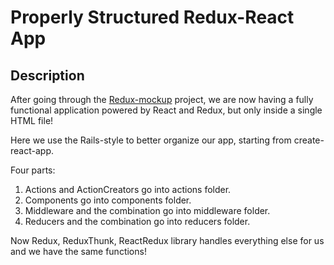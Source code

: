 # Properly Structured Redux-React App

## Description

After going through the [Redux-mockup](https://github.com/wangtjwork/Redux-mockup) project, we are now having a fully functional application powered by React and Redux, but only inside a single HTML file!

Here we use the Rails-style to better organize our app, starting from create-react-app.

Four parts:
1. Actions and ActionCreators go into actions folder.
2. Components go into components folder.
3. Middleware and the combination go into middleware folder.
4. Reducers and the combination go into reducers folder.

Now Redux, ReduxThunk, ReactRedux library handles everything else for us and we have the same functions!
